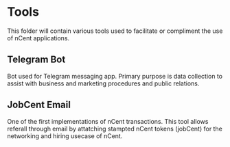 # Tools

This folder will contain various tools used to facilitate or compliment the use of nCent applications.

## Telegram Bot

Bot used for Telegram messaging app. Primary purpose is data collection to assist with business and marketing procedures and public relations.

## JobCent Email

One of the first implementations of nCent transactions. This tool allows referall through email by attatching stampted nCent tokens (jobCent) for the networking and hiring usecase of nCent. 
